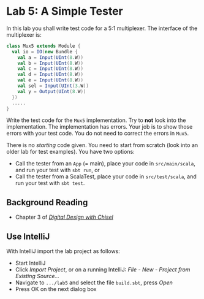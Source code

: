 # Lab 5: A Simple Tester

In this lab you shall write test code for a 5:1 multiplexer. The interface
of the multiplexer is:

```scala
class Mux5 extends Module {
  val io = IO(new Bundle {
    val a = Input(UInt(8.W))
    val b = Input(UInt(8.W))
    val c = Input(UInt(8.W))
    val d = Input(UInt(8.W))
    val e = Input(UInt(8.W))
    val sel = Input(UInt(3.W))
    val y = Output(UInt(8.W))
  })
  .....
}
```

Write the test code for the ```Mux5``` implementation. Try to **not**
look into the implementation. The implementation has errors.
Your job is to show those errors with your test code. You do not
need to correct the errors in ```Mux5```.

There is no *starting* code given. You need to start from scratch
(look into an older lab for test examples). You have two options:

 * Call the tester from an ```App``` (= main), place your code
in ```src/main/scala```, and run your test with ```sbt run```, or
 * Call the tester from a ScalaTest, place your code
   in ```src/test/scala```, and run your test with ```sbt test```.

## Background Reading

 * Chapter 3 of
*[Digital Design with Chisel](http://www.imm.dtu.dk/~masca/chisel-book.html)*

## Use IntelliJ

With IntelliJ import the lab project as follows:

 * Start IntelliJ
 * Click *Import Project*, or on a running IntelliJ: *File - New -
Project from Existing Source...*
 * Navigate to ```.../lab5``` and select the file ```build.sbt```, press *Open*
 * Press OK on the next dialog box

